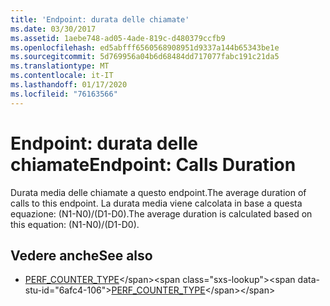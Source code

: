 ```yaml
---
title: 'Endpoint: durata delle chiamate'
ms.date: 03/30/2017
ms.assetid: 1aebe748-ad05-4ade-819c-d480379ccfb9
ms.openlocfilehash: ed5abfff6560568908951d9337a144b65343be1e
ms.sourcegitcommit: 5d769956a04b6d68484dd717077fabc191c21da5
ms.translationtype: MT
ms.contentlocale: it-IT
ms.lasthandoff: 01/17/2020
ms.locfileid: "76163566"
---
```

# <a name="endpoint-calls-duration"></a><span data-ttu-id="6afc4-102">Endpoint: durata delle chiamate</span><span class="sxs-lookup"><span data-stu-id="6afc4-102">Endpoint: Calls Duration</span></span>
<span data-ttu-id="6afc4-103">Durata media delle chiamate a questo endpoint.</span><span class="sxs-lookup"><span data-stu-id="6afc4-103">The average duration of calls to this endpoint.</span></span>  <span data-ttu-id="6afc4-104">La durata media viene calcolata in base a questa equazione: (N1-N0)/(D1-D0).</span><span class="sxs-lookup"><span data-stu-id="6afc4-104">The average duration is calculated based on this equation: (N1-N0)/(D1-D0).</span></span>  
  
## <a name="see-also"></a><span data-ttu-id="6afc4-105">Vedere anche</span><span class="sxs-lookup"><span data-stu-id="6afc4-105">See also</span></span>

- <span data-ttu-id="6afc4-106">[PERF_COUNTER_TYPE](https://docs.microsoft.com/previous-versions/windows/it-pro/windows-server-2003/cc740048(v=ws.10))</span><span class="sxs-lookup"><span data-stu-id="6afc4-106">[PERF_COUNTER_TYPE](https://docs.microsoft.com/previous-versions/windows/it-pro/windows-server-2003/cc740048(v=ws.10))</span></span>
